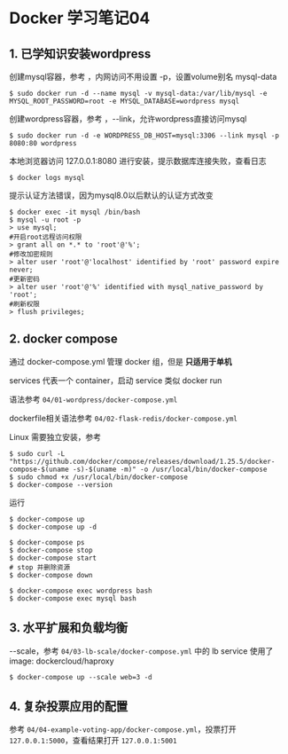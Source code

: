 # Docker 学习笔记04

## 1. 已学知识安装wordpress 

创建mysql容器，参考 [](https://hub.docker.com/_/mysql)，内网访问不用设置 -p，设置volume别名 mysql-data

```
$ sudo docker run -d --name mysql -v mysql-data:/var/lib/mysql -e MYSQL_ROOT_PASSWORD=root -e MYSQL_DATABASE=wordpress mysql
```

创建wordpress容器，参考 [](https://hub.docker.com/_/wordpress)，--link，允许wordpress直接访问mysql

```
$ sudo docker run -d -e WORDPRESS_DB_HOST=mysql:3306 --link mysql -p 8080:80 wordpress
```

本地浏览器访问 127.0.0.1:8080 进行安装，提示数据库连接失败，查看日志

```
$ docker logs mysql
```

提示认证方法错误，因为mysql8.0以后默认的认证方式改变

```
$ docker exec -it mysql /bin/bash
$ mysql -u root -p
> use mysql;
#开启root远程访问权限
> grant all on *.* to 'root'@'%';
#修改加密规则
> alter user 'root'@'localhost' identified by 'root' password expire never;
#更新密码
> alter user 'root'@'%' identified with mysql_native_password by 'root';
#刷新权限
> flush privileges;
```

## 2. docker compose

通过 docker-compose.yml 管理 docker 组，但是 **只适用于单机**

services 代表一个 container，启动 service 类似 docker run

语法参考 `04/01-wordpress/docker-compose.yml`

dockerfile相关语法参考 `04/02-flask-redis/docker-compose.yml`

Linux 需要独立安装，参考 [](https://docs.docker.com/compose/install/)

```
$ sudo curl -L "https://github.com/docker/compose/releases/download/1.25.5/docker-compose-$(uname -s)-$(uname -m)" -o /usr/local/bin/docker-compose
$ sudo chmod +x /usr/local/bin/docker-compose
$ docker-compose --version
```

运行

```
$ docker-compose up
$ docker-compose up -d

$ docker-compose ps
$ docker-compose stop
$ docker-compose start
# stop 并删除资源
$ docker-compose down

$ docker-compose exec wordpress bash
$ docker-compose exec mysql bash
```

## 3. 水平扩展和负载均衡 

--scale，参考 `04/03-lb-scale/docker-compose.yml` 中的 lb service 使用了 image: dockercloud/haproxy

```
$ docker-compose up --scale web=3 -d
```

## 4. 复杂投票应用的配置

参考 `04/04-example-voting-app/docker-compose.yml`，投票打开 `127.0.0.1:5000`，查看结果打开 `127.0.0.1:5001`

